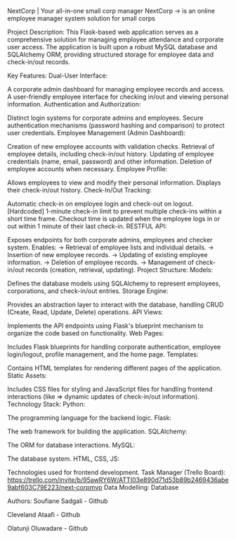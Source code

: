 NextCorp | Your all-in-one small corp manager
NextCorp -> is an online employee manager system solution for small corps

Project Description:
This Flask-based web application serves as a comprehensive solution for managing employee attendance and corporate user access. The application is built upon a robust MySQL database and SQLAlchemy ORM, providing structured storage for employee data and check-in/out records.

Key Features:
Dual-User Interface:

A corporate admin dashboard for managing employee records and access.
A user-friendly employee interface for checking in/out and viewing personal information.
Authentication and Authorization:

Distinct login systems for corporate admins and employees.
Secure authentication mechanisms (password hashing and comparison) to protect user credentials.
Employee Management (Admin Dashboard):

Creation of new employee accounts with validation checks.
Retrieval of employee details, including check-in/out history.
Updating of employee credentials (name, email, password) and other information.
Deletion of employee accounts when necessary.
Employee Profile:

Allows employees to view and modify their personal information.
Displays their check-in/out history.
Check-In/Out Tracking:

Automatic check-in on employee login and check-out on logout.
[Hardcoded] 1-minute check-in limit to prevent multiple check-ins within a short time frame.
Checkout time is updated when the employee logs in or out within 1 minute of their last check-in.
RESTFUL API:

Exposes endpoints for both corporate admins, employees and checker system.
Enables: -> Retrieval of employee lists and individual details. -> Insertion of new employee records. -> Updating of existing employee information. -> Deletion of employee records. -> Management of check-in/out records (creation, retrieval, updating).
Project Structure:
Models:

Defines the database models using SQLAlchemy to represent employees, corporations, and check-in/out entries.
Storage Engine:

Provides an abstraction layer to interact with the database, handling CRUD (Create, Read, Update, Delete) operations.
API Views:

Implements the API endpoints using Flask's blueprint mechanism to organize the code based on functionality.
Web Pages:

Includes Flask blueprints for handling corporate authentication, employee login/logout, profile management, and the home page.
Templates:

Contains HTML templates for rendering different pages of the application.
Static Assets:

Includes CSS files for styling and JavaScript files for handling frontend interactions (like => dynamic updates of check-in/out information).
Technology Stack:
Python:

The programming language for the backend logic.
Flask:

The web framework for building the application.
SQLAlchemy:

The ORM for database interactions.
MySQL:

The database system.
HTML, CSS, JS:

Technologies used for frontend development.
Task Manager (Trello Board):
https://trello.com/invite/b/95awRY6W/ATTI03e890d71d53b89b2469436abe9abf603C79E223/next-corpmvp
Data Modelling:
Database

Authors:
Soufiane Sadgali - Github

Cleveland Ataafi - Github

Olatunji Oluwadare - Github
